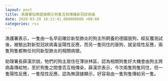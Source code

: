 ```yaml
---
layout: post
title: 漁護署指無證據顯示狗隻互相傳播新冠狀病毒
date: 2020-03-20 18:13:41.000000000 +08:00
categories: rss
---
```


漁護署表示，一隻由一名早前確診新型肺炎的狗主所飼養的德國狼狗，經反覆測試後，被驗出對新型冠狀病毒呈陽性反應，而另一隻同住的唐狗，就呈陰性反應，兩隻狗隻都無任何同新型肺炎的相關病徵。

助理署長薛漢宗說，牠們的狗主居住在薄扶林區，認為相關狗隻好大機會由狗主將病毒傳給牠，至於狗隻之間會否互相傳染，薛漢宗表示，今次兩隻狗隻同住，但一隻陽性反應，一隻陰性反應，認為無證據顯示，好容易由一隻狗隻傳給另一隻。
